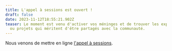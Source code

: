 ```yaml
---
title: L'appel à sessions est ouvert !
draft: false
date: 2023-11-12T18:55:21.902Z
teaser: Le moment est venu d'activer vos méninges et de trouver les expériences
  ou projets qui méritent d'être partagés avec la communauté.
---
```

Nous venons de mettre en ligne [l'appel à sessions](/sessions/appel/).